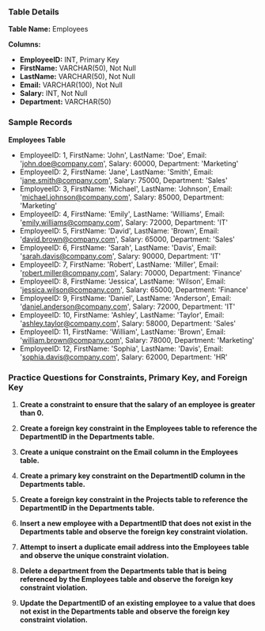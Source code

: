 ### Table Details

**Table Name:** Employees

**Columns:**
- **EmployeeID:** INT, Primary Key
- **FirstName:** VARCHAR(50), Not Null
- **LastName:** VARCHAR(50), Not Null
- **Email:** VARCHAR(100), Not Null
- **Salary:** INT, Not Null
- **Department:** VARCHAR(50)

### Sample Records

**Employees Table**
- EmployeeID: 1, FirstName: 'John', LastName: 'Doe', Email: 'john.doe@company.com', Salary: 60000, Department: 'Marketing'
- EmployeeID: 2, FirstName: 'Jane', LastName: 'Smith', Email: 'jane.smith@company.com', Salary: 75000, Department: 'Sales'
- EmployeeID: 3, FirstName: 'Michael', LastName: 'Johnson', Email: 'michael.johnson@company.com', Salary: 85000, Department: 'Marketing'
- EmployeeID: 4, FirstName: 'Emily', LastName: 'Williams', Email: 'emily.williams@company.com', Salary: 72000, Department: 'IT'
- EmployeeID: 5, FirstName: 'David', LastName: 'Brown', Email: 'david.brown@company.com', Salary: 65000, Department: 'Sales'
- EmployeeID: 6, FirstName: 'Sarah', LastName: 'Davis', Email: 'sarah.davis@company.com', Salary: 90000, Department: 'IT'
- EmployeeID: 7, FirstName: 'Robert', LastName: 'Miller', Email: 'robert.miller@company.com', Salary: 70000, Department: 'Finance'
- EmployeeID: 8, FirstName: 'Jessica', LastName: 'Wilson', Email: 'jessica.wilson@company.com', Salary: 65000, Department: 'Finance'
- EmployeeID: 9, FirstName: 'Daniel', LastName: 'Anderson', Email: 'daniel.anderson@company.com', Salary: 72000, Department: 'IT'
- EmployeeID: 10, FirstName: 'Ashley', LastName: 'Taylor', Email: 'ashley.taylor@company.com', Salary: 58000, Department: 'Sales'
- EmployeeID: 11, FirstName: 'William', LastName: 'Brown', Email: 'william.brown@company.com', Salary: 78000, Department: 'Marketing'
- EmployeeID: 12, FirstName: 'Sophia', LastName: 'Davis', Email: 'sophia.davis@company.com', Salary: 62000, Department: 'HR'


### Practice Questions for Constraints, Primary Key, and Foreign Key

1. **Create a constraint to ensure that the salary of an employee is greater than 0.**

2. **Create a foreign key constraint in the Employees table to reference the DepartmentID in the Departments table.**

3. **Create a unique constraint on the Email column in the Employees table.**

4. **Create a primary key constraint on the DepartmentID column in the Departments table.**

5. **Create a foreign key constraint in the Projects table to reference the DepartmentID in the Departments table.**

6. **Insert a new employee with a DepartmentID that does not exist in the Departments table and observe the foreign key constraint violation.**

7. **Attempt to insert a duplicate email address into the Employees table and observe the unique constraint violation.**

8. **Delete a department from the Departments table that is being referenced by the Employees table and observe the foreign key constraint violation.**

9. **Update the DepartmentID of an existing employee to a value that does not exist in the Departments table and observe the foreign key constraint violation.**